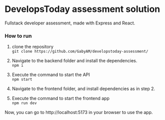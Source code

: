 # DevelopsToday assessment solution

Fullstack developer assessment, made with Express and React.

### How to run

1) clone the repository\
```git clone https://github.com/GabyAM/developstoday-assessment/```

2) Navigate to the backend folder and install the dependencies.\
```npm i```

3) Execute the command to start the API\
```npm start```

4) Navigate to the frontend folder, and install dependencies as in step 2.

5) Execute the command to start the frontend app\
```npm run dev```

Now, you can go to http://localhost:5173 in your browser to use the app.
